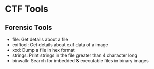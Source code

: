 # CTF Tools

## Forensic Tools

- file: Get details about a file
- exiftool: Get details about exif data of a image
- xxd: Dump a file in hex format
- strings: Print strings in the file greater than 4 character long
- binwalk: Search for imbedded & executable files in binary images 